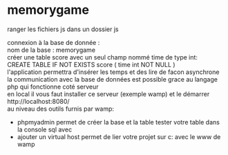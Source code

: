 # memorygame 
ranger les fichiers js dans un dossier js 

connexion à la base de donnée : <br> 
nom de la base : memorygame <br>
créer une table score avec un seul champ  nommé time de type int: <br>
CREATE TABLE IF NOT EXISTS score (
  time int NOT NULL
) <br>
l'application permettra d'insérer les temps et des lire de facon asynchrone <br>
la communication avec la base de données est possible grace au langage php qui fonctionne coté serveur <br> 
en local il vous faut installer ce serveur (exemple  wamp) 
et  le démarrer http://localhost:8080/ <br>
au niveau des outils furnis par wamp: <br>
- phpmyadmin permet de créer la base et la table tester votre table dans la console sql avec <br>
- ajouter un virtual host permet de lier votre projet sur c: avec le www de wamp

